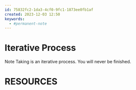 ```yaml
---
id: 75832fc2-1da3-4cf0-9fc1-1873ee0fb1af
created: 2023-12-03 12:50
keywords:
  - #permanent-note
---
```



Iterative Process
======================================================================

Note Taking is an iterative process.
You will never be finished.



RESOURCES
======================================================================

